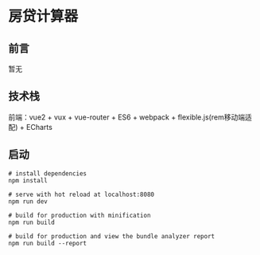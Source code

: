 # 房贷计算器
## 前言 ##
暂无
## 技术栈 ##

前端：vue2 + vux + vue-router + ES6 + webpack + flexible.js(rem移动端适配) + ECharts
 

## 启动 ##

    # install dependencies
	npm install

	# serve with hot reload at localhost:8080
	npm run dev

	# build for production with minification
	npm run build

	# build for production and view the bundle analyzer report
	npm run build --report